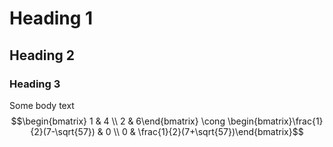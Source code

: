 # Heading 1
## Heading 2
### Heading 3
Some body text
$$\begin{bmatrix} 1 & 4 \\ 2 & 6\end{bmatrix} \cong \begin{bmatrix}\frac{1}{2}(7-\sqrt{57}) & 0 \\ 0 & \frac{1}{2}(7+\sqrt{57})\end{bmatrix}$$
